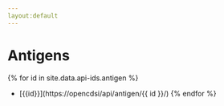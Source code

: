 ```yaml
---
layout:default
---
```

# Antigens

{% for id in site.data.api-ids.antigen %}
* [{{id}}](https://opencdsi/api/antigen/{{ id }}/)
{% endfor %}
